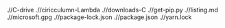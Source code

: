 .//C-drive
.//ciricculumn-Lambda
.//downloads-C
.//get-pip.py
.//listing.md
.//microsoft.gpg
.//package-lock.json
.//package.json
.//yarn.lock
